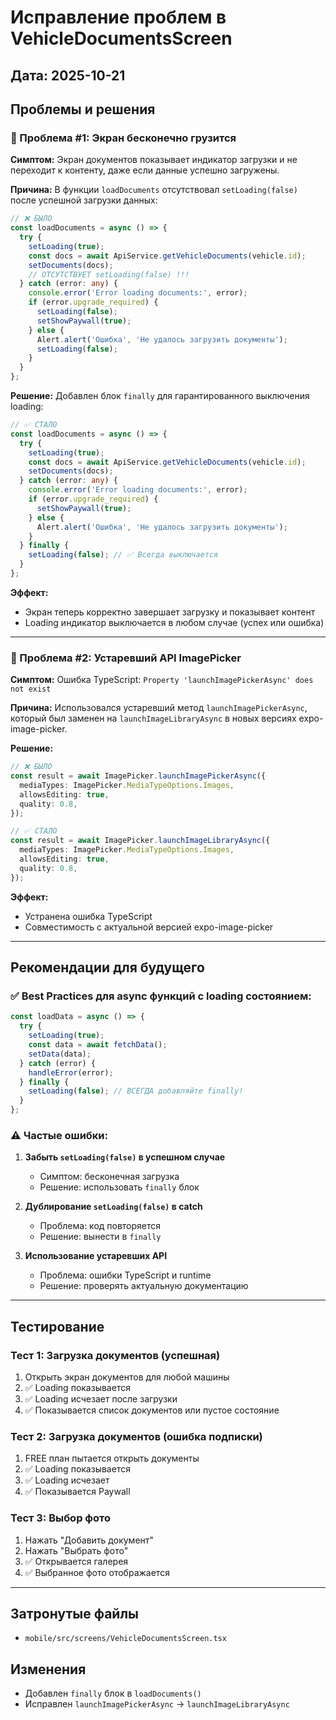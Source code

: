 # Исправление проблем в VehicleDocumentsScreen

## Дата: 2025-10-21

## Проблемы и решения

### 🐛 Проблема #1: Экран бесконечно грузится

**Симптом:**
Экран документов показывает индикатор загрузки и не переходит к контенту, даже если данные успешно загружены.

**Причина:**
В функции `loadDocuments` отсутствовал `setLoading(false)` после успешной загрузки данных:

```typescript
// ❌ БЫЛО
const loadDocuments = async () => {
  try {
    setLoading(true);
    const docs = await ApiService.getVehicleDocuments(vehicle.id);
    setDocuments(docs);
    // ОТСУТСТВУЕТ setLoading(false) !!!
  } catch (error: any) {
    console.error('Error loading documents:', error);
    if (error.upgrade_required) {
      setLoading(false);
      setShowPaywall(true);
    } else {
      Alert.alert('Ошибка', 'Не удалось загрузить документы');
      setLoading(false);
    }
  }
};
```

**Решение:**
Добавлен блок `finally` для гарантированного выключения loading:

```typescript
// ✅ СТАЛО
const loadDocuments = async () => {
  try {
    setLoading(true);
    const docs = await ApiService.getVehicleDocuments(vehicle.id);
    setDocuments(docs);
  } catch (error: any) {
    console.error('Error loading documents:', error);
    if (error.upgrade_required) {
      setShowPaywall(true);
    } else {
      Alert.alert('Ошибка', 'Не удалось загрузить документы');
    }
  } finally {
    setLoading(false); // ✅ Всегда выключается
  }
};
```

**Эффект:**
- Экран теперь корректно завершает загрузку и показывает контент
- Loading индикатор выключается в любом случае (успех или ошибка)

---

### 🐛 Проблема #2: Устаревший API ImagePicker

**Симптом:**
Ошибка TypeScript: `Property 'launchImagePickerAsync' does not exist`

**Причина:**
Использовался устаревший метод `launchImagePickerAsync`, который был заменен на `launchImageLibraryAsync` в новых версиях expo-image-picker.

**Решение:**
```typescript
// ❌ БЫЛО
const result = await ImagePicker.launchImagePickerAsync({
  mediaTypes: ImagePicker.MediaTypeOptions.Images,
  allowsEditing: true,
  quality: 0.8,
});

// ✅ СТАЛО  
const result = await ImagePicker.launchImageLibraryAsync({
  mediaTypes: ImagePicker.MediaTypeOptions.Images,
  allowsEditing: true,
  quality: 0.8,
});
```

**Эффект:**
- Устранена ошибка TypeScript
- Совместимость с актуальной версией expo-image-picker

---

## Рекомендации для будущего

### ✅ Best Practices для async функций с loading состоянием:

```typescript
const loadData = async () => {
  try {
    setLoading(true);
    const data = await fetchData();
    setData(data);
  } catch (error) {
    handleError(error);
  } finally {
    setLoading(false); // ВСЕГДА добавляйте finally!
  }
};
```

### ⚠️ Частые ошибки:

1. **Забыть `setLoading(false)` в успешном случае**
   - Симптом: бесконечная загрузка
   - Решение: использовать `finally` блок

2. **Дублирование `setLoading(false)` в catch**
   - Проблема: код повторяется
   - Решение: вынести в `finally`

3. **Использование устаревших API**
   - Проблема: ошибки TypeScript и runtime
   - Решение: проверять актуальную документацию

---

## Тестирование

### Тест 1: Загрузка документов (успешная)
1. Открыть экран документов для любой машины
2. ✅ Loading показывается
3. ✅ Loading исчезает после загрузки
4. ✅ Показывается список документов или пустое состояние

### Тест 2: Загрузка документов (ошибка подписки)
1. FREE план пытается открыть документы
2. ✅ Loading показывается
3. ✅ Loading исчезает
4. ✅ Показывается Paywall

### Тест 3: Выбор фото
1. Нажать "Добавить документ"
2. Нажать "Выбрать фото"
3. ✅ Открывается галерея
4. ✅ Выбранное фото отображается

---

## Затронутые файлы

- `mobile/src/screens/VehicleDocumentsScreen.tsx`

## Изменения

- Добавлен `finally` блок в `loadDocuments()`
- Исправлен `launchImagePickerAsync` → `launchImageLibraryAsync`

